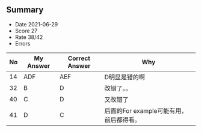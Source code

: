 ## Summary
- Date 2021-06-29
- Score 27
- Rate 38/42
- Errors


| No | My Answer | Correct Answer | Why |
|----|-----------|----------------|-----|
| 14| ADF| AEF| D明显是错的啊|
| 32|B |D | 改错了。。|
| 40|C |D |又改错了|
| 41| D| C|后面的For example可能有用，前后都得看。|